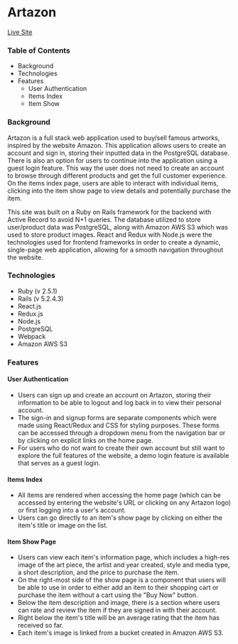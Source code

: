 # Artazon

<a href='http://artazon.herokuapp.com/'>Live Site</a>

<h3>Table of Contents</h3>

<ul>
  <li>Background</li>
  <li>Technologies</li>
  <li>Features
    <ul>
      <li>User Authentication</li>
      <li>Items Index</li>
      <li>Item Show</li>
    </ul>
  </li>
</ul>

<h3>Background</h3>

<p>
  Artazon is a full stack web application used to buy/sell famous artworks, inspired by the website Amazon. This application allows users to create an account and sign in, storing their inputted data in the PostgreSQL database. There is also an option for users to continue into the application using a guest login feature. This way the user does not need to create an account to browse through different products and get the full customer experience. On the items index page, users are able to interact with individual items, clicking into the item show page to view details and potentially purchase the item.

  This site was built on a Ruby on Rails framework for the backend with Active Record to avoid N+1 queries. The database utilized to store user/product data was PostgreSQL, along with Amazon AWS S3 which was used to store product images. React and Redux with Node.js were the technologies used for frontend frameworks in order to create a dynamic, single-page web application, allowing for a smooth navigation throughout the website. 
</p>

<h3>Technologies</h3>

<ul>
    <li>Ruby (v 2.5.1)</li>
    <li>Rails (v 5.2.4.3)</li>
    <li>React.js</li>
    <li>Redux.js</li>
    <li>Node.js</li>
    <li>PostgreSQL</li>
    <li>Webpack</li>
    <li>Amazon AWS S3</li>
</ul>

<h3>Features</h3>

<h4>User Authentication</h4>

<ul>
    <li>Users can sign up and create an account on Artazon, storing their information to be able to logout and log back in to view their personal account.</li>
    <li>The sign-in and signup forms are separate components which were made using React/Redux and CSS for styling purposes. These forms can be accessed through a dropdown menu from the navigation bar or by clicking on explicit links on the home page. </li>
    <li>For users who do not want to create their own account but still want to explore the full features of the website, a demo login feature is available that serves as a guest login.</li>
</ul>

<h4>Items Index</h4>

<ul>
    <li>All items are rendered when accessing the home page (which can be accessed by entering the website's URL or clicking on any Artazon logo) or first logging into a user's account.</li>
    <li>Users can go directly to an item's show page by clicking on either the item's title or image on the list. </li>
</ul>

<h4>Item Show Page</h4>

<ul>
    <li>Users can view each item's information page, which includes a high-res image of the art piece, the artist and year created, style and media type, a short description, and the price to purchase the item. </li>
    <li>On the right-most side of the show page is a component that users will be able to use in order to either add an item to their shopping cart or purchase the item without a cart using the "Buy Now" button.</li>
    <li>Below the item description and image, there is a section where users can rate and review the item if they are signed in with their account.</li>
    <li>Right below the item's title will be an average rating that the item has received so far.</li>
    <li>Each item's image is linked from a bucket created in Amazon AWS S3.</li>
</ul>
